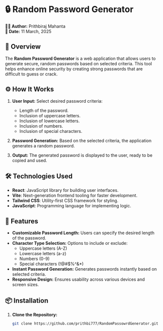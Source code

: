 # 🔒 Random Password Generator

**👨‍💻 Author:** Prithbiraj Mahanta  
**📅 Date:** 11 March, 2025

## 📄 Overview

The **Random Password Generator** is a web application that allows users to generate secure, random passwords based on selected criteria. This tool helps enhance online security by creating strong passwords that are difficult to guess or crack.

## ⚙️ How It Works

1. **User Input:** Select desired password criteria:
   - Length of the password.
   - Inclusion of uppercase letters.
   - Inclusion of lowercase letters.
   - Inclusion of numbers.
   - Inclusion of special characters.

2. **Password Generation:** Based on the selected criteria, the application generates a random password.

3. **Output:** The generated password is displayed to the user, ready to be copied and used.

## 🛠️ Technologies Used

- **React**: JavaScript library for building user interfaces.
- **Vite**: Next-generation frontend tooling for faster development.
- **Tailwind CSS**: Utility-first CSS framework for styling.
- **JavaScript**: Programming language for implementing logic.

## 🚀 Features

- **Customizable Password Length:** Users can specify the desired length of the password.
- **Character Type Selection:** Options to include or exclude:
  - Uppercase letters (A-Z)
  - Lowercase letters (a-z)
  - Numbers (0-9)
  - Special characters (!@#$%^&*)
- **Instant Password Generation:** Generates passwords instantly based on selected criteria.
- **Responsive Design:** Ensures usability across various devices and screen sizes.

## 📦 Installation

1. **Clone the Repository:**
   ```bash
   git clone https://github.com/prithbi777/RandomPassowrdGenerator.git
